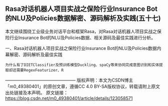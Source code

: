 ## Rasa对话机器人项目实战之保险行业Insurance Bot的NLU及Policies数据解密、源码解析及实践(五十七)

本文继续围绕工业级业务对话平台和框架Rasa，对Rasa对话机器人项目实战之保险行业Insurance Bot的NLU及Policies数据、相关源码及最佳实践进行分析。

一、Rasa对话机器人项目实战之保险行业Insurance Bot的NLU及Policies数据内幕解密、源码解析及最佳实践

    为什么有了DIETClassifier及预训练模型Duckling、spaCy等来协同完成意图识别和实体提取却还需要RegexFeaturizer、R


————————————————
版权声明：本文为CSDN博主「m0_49380401」的原创文章，遵循CC 4.0 BY-SA版权协议，转载请附上原文出处链接及本声明。
原文链接：https://blog.csdn.net/m0_49380401/article/details/123058571
